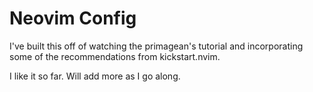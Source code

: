 # Neovim Config

I've built this off of watching the primagean's tutorial and incorporating some of the recommendations from kickstart.nvim.

I like it so far. Will add more as I go along.
